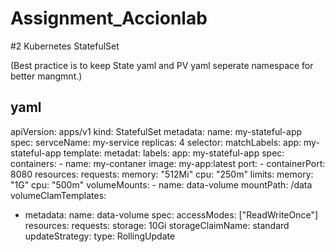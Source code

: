 # Assignment_Accionlab
#2 Kubernetes StatefulSet

(Best practice is to keep State yaml and PV yaml seperate namespace for better mangmnt.)

yaml
----
apiVersion: apps/v1
kind: StatefulSet
metadata:
  name: my-stateful-app
spec:
  servceName: my-service
  replicas: 4
  selector:
    matchLabels:
      app: my-stateful-app
    template:
      metadat:
        labels:
          app: my-stateful-app
      spec:
        containers:
        - name: my-contaner
          image: my-app:latest
          port:
          - containerPort: 8080
          resources:
            requests:
              memory: "512Mi"
              cpu: "250m"
            limits:
              memory: "1G"
              cpu: "500m"
            volumeMounts:
            - name: data-volume
              mountPath: /data
  volumeClamTemplates:
  -  metadata:
       name: data-volume
     spec:
       accessModes: ["ReadWriteOnce"]
       resources:
         requests:
           storage: 10Gi
       storageClaimName: standard
     updateStrategy:
       type: RollingUpdate


            

            

